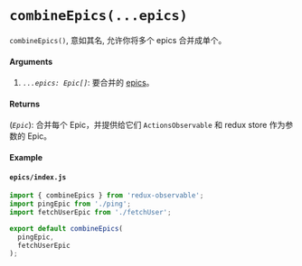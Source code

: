 # `combineEpics(...epics)`

`combineEpics()`, 意如其名, 允许你将多个 epics 合并成单个。

#### Arguments

1. *`...epics: Epic[]`*: 要合并的 [epics](../basics/Epics.md)。

#### Returns

(*`Epic`*): 合并每个 Epic，并提供给它们 `ActionsObservable` 和 redux store 作为参数的 Epic。

#### Example

#### `epics/index.js`

```js
import { combineEpics } from 'redux-observable';
import pingEpic from './ping';
import fetchUserEpic from './fetchUser';

export default combineEpics(
  pingEpic,
  fetchUserEpic
);
```
